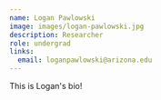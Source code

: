 ```yaml
---
name: Logan Pawlowski
image: images/logan-pawlowski.jpg
description: Researcher
role: undergrad
links:
  email: loganpawlowski@arizona.edu
---
```


This is Logan's bio!

